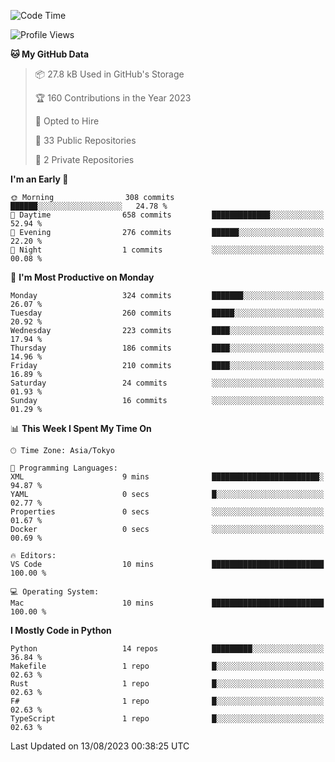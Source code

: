 <!--START_SECTION:waka-->
![Code Time](http://img.shields.io/badge/Code%20Time-698%20hrs%2047%20mins-blue)

![Profile Views](http://img.shields.io/badge/Profile%20Views-1-blue)

**🐱 My GitHub Data** 

> 📦 27.8 kB Used in GitHub's Storage 
 > 
> 🏆 160 Contributions in the Year 2023
 > 
> 💼 Opted to Hire
 > 
> 📜 33 Public Repositories 
 > 
> 🔑 2 Private Repositories 
 > 
**I'm an Early 🐤** 

```text
🌞 Morning                308 commits         ██████░░░░░░░░░░░░░░░░░░░   24.78 % 
🌆 Daytime                658 commits         █████████████░░░░░░░░░░░░   52.94 % 
🌃 Evening                276 commits         ██████░░░░░░░░░░░░░░░░░░░   22.20 % 
🌙 Night                  1 commits           ░░░░░░░░░░░░░░░░░░░░░░░░░   00.08 % 
```
📅 **I'm Most Productive on Monday** 

```text
Monday                   324 commits         ███████░░░░░░░░░░░░░░░░░░   26.07 % 
Tuesday                  260 commits         █████░░░░░░░░░░░░░░░░░░░░   20.92 % 
Wednesday                223 commits         ████░░░░░░░░░░░░░░░░░░░░░   17.94 % 
Thursday                 186 commits         ████░░░░░░░░░░░░░░░░░░░░░   14.96 % 
Friday                   210 commits         ████░░░░░░░░░░░░░░░░░░░░░   16.89 % 
Saturday                 24 commits          ░░░░░░░░░░░░░░░░░░░░░░░░░   01.93 % 
Sunday                   16 commits          ░░░░░░░░░░░░░░░░░░░░░░░░░   01.29 % 
```


📊 **This Week I Spent My Time On** 

```text
🕑︎ Time Zone: Asia/Tokyo

💬 Programming Languages: 
XML                      9 mins              ████████████████████████░   94.87 % 
YAML                     0 secs              █░░░░░░░░░░░░░░░░░░░░░░░░   02.77 % 
Properties               0 secs              ░░░░░░░░░░░░░░░░░░░░░░░░░   01.67 % 
Docker                   0 secs              ░░░░░░░░░░░░░░░░░░░░░░░░░   00.69 % 

🔥 Editors: 
VS Code                  10 mins             █████████████████████████   100.00 % 

💻 Operating System: 
Mac                      10 mins             █████████████████████████   100.00 % 
```

**I Mostly Code in Python** 

```text
Python                   14 repos            █████████░░░░░░░░░░░░░░░░   36.84 % 
Makefile                 1 repo              █░░░░░░░░░░░░░░░░░░░░░░░░   02.63 % 
Rust                     1 repo              █░░░░░░░░░░░░░░░░░░░░░░░░   02.63 % 
F#                       1 repo              █░░░░░░░░░░░░░░░░░░░░░░░░   02.63 % 
TypeScript               1 repo              █░░░░░░░░░░░░░░░░░░░░░░░░   02.63 % 
```




 Last Updated on 13/08/2023 00:38:25 UTC
<!--END_SECTION:waka-->
